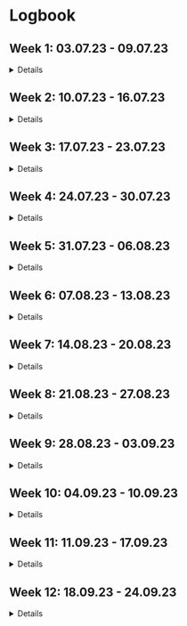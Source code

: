 # Logbook


## Week 1: 03.07.23 - 09.07.23

<details>

I transformed the dataset in the `.root` format into other formats which can be manipulated inside Python. I also preprocessed the dataset in a certain way (not necessarily final). I visualized the dataset and what we wanted to predict.

We used a particular dataset with 6 million entries and is over 1 gb in size. We are in a regression problem and want to predict photon rates from other measurements (magnetic field, latitude, longitude, cosmic rates etc.).

### Summary
- Getting started with [ROOT CERN](https://root.cern/) because the data `Allaux_Bfield.root` is in `.root` format:
	- A few keywords related to ROOT: profile histogram, colz, TTree.
- Tried reproducing in ROOT, different plots Nicolas Produit showed me (profile histograms,
sum of cosmic rates over the whole mission for different latitudes, longitudes etc.).
- Tried using FFT in ROOT but had errors (even when using their [example](https://root.cern/doc/master/FFT_8C.html)).
- Tried to install missing dependencies (e.g FFTW3) but it didn't solve the errors
- Therefore, started to look at Python libraries: [uproot](https://uproot.readthedocs.io/en/latest/basic.html), [ROOT or PyROOT](https://root.cern/manual/python/), and [root_numpy](http://scikit-hep.org/root_numpy/start.html).
- As they were complications with PyROOT and root\_numpy, I chose to continue with uproot.

- Created functions to import `.root` files into pandas dataframes.
- Preprocessed the data `Allaux_Bfield.root` (dataset not in the GitHub but see [this notebook for more information](https://github.com/Zenchiyu/POLAR-background-prediction/blob/develop/notebooks/exploring_polar_data.ipynb) and [this notebook](https://github.com/Zenchiyu/POLAR-background-prediction/blob/develop/notebooks/dataset.ipynb)) where I, for instance:
	- "quantized" the data so that the examples are at round seconds (each two seconds). Note that there are missing data so examples are not necessarily at equidistant times.
	- ignored/removed part of the data so that we work with a subset (e.g. keep data after the period in which astronauts went onboard the space lab)
- Applied FFT on the time series: `sum_fe_rate` against "quantized" time (this is called the light curve). Note that because there can be some missing data, it's not completely correct to use FFT. However, due to the [orbital period of the Tiangong-2 space lab](https://en.wikipedia.org/wiki/Tiangong-2), Earth's rotation, etc., there are seasonalities involved and we could still observe a spike around "per 1 hour 30" frequency in the magnitude spectrum of the light curve.

- Using the results of FFT, we want to perform some operations in the Fourier domain before reconstructing the light curve and using it as a target in our regression problem:
	- Started to code something in order to kill the spikes in the magnitude spectrum using two methods:
		- Using a box filter on the magnitude (but what window size should we use ? What padding method ?)
		- Applied linear regression in the "log x, log y" magnitude plot as the magnitude spectrum looked like some power law. We then wanted to use it to find the spikes before killing only the spikes (unfinished as we moved on to another idea, see next bullet point)
	- We stopped trying to kill the spikes and started to think about killing low frequencies instead as we're mostly interested in high frequencies
due to GRBs (Gamma Ray Bursts) which could cause visible spikes:
		- We manually chose a threshold based on the magnitude spectrum to kill some low frequencies as well as some spikes

- We won't necessarily use the reconstructed light curve as target
- Set up the GitHub project and pipenv

### (Future) Goals:
- To better understand how to split the data into train, validation test set.
- To try some simple model to predict `sum_fe_rate` from all the other measurements (magnetic field, latitude, longitude, etc.). It's as if
we're predicting a time series or sequence using multiple time series or sequences.

</details>

## Week 2: 10.07.23 - 16.07.23

<details>

- `fe_rate` contains $25$ values representing photon rates from different modules but `rate` contains $12$ values representing photon rates for different "energies" (but I don't know what they are as I'm not the expert).
- We used linear regression for two datasets, the one from last week as well as a new one `fm_rate`. Therefore we also loaded `fm_rate`, preprocessed it etc.
- The datasets we use are not necessarily the final ones.
- For the data `fm_rate` inputted to the neural network, we tried with different features (e.g. all measurements except targets and `unix_time`).

### Summary:
- Visualized the Pearson correlation coefficient between the measurements (magnetic field, latitude, longitude, cosmic rates etc.) as well as with our target. Found that cosmic rates have quite some linear correlation with our photon rates (target) even though it's not sufficient!

- Applied linear regression (see this [notebook](https://github.com/Zenchiyu/POLAR-background-prediction/blob/develop/notebooks/linear_regression.ipynb)) using only cosmic rates in order to predict photon rates and found that, depending on how we split the dataset:
	- Take the whole dataset as the training set: We observe very good predictions (visually) except for some huge spikes (no validation, test set so it was already a bad thing to do)
	- Randomly shuffle the dataset then split 60 \% train, 20 \% validation, and 20 \% test. We ignore completely the temporal dependencies and work with data as if examples are i.i.d ..: We observe quiet "bad" validation set predictions (visually).

- We used another dataset `f1_rate` and applied similar steps as the dataset from last week. However, as there were missing things in this dataset, we stopped using it.
- We then started using another dataset `fm_rate` and applied similar steps as the dataset from previous week. Note however that this dataset comprises only about 60k examples, with intervals of about 60 seconds
between them (except for missing data or 'holes'). The `m` comes from "m"inute.

- Using that dataset (splitting it 60/20/20 for train, validation, and test after shuffling), we tried applying a simple fully connected neural network from sklearn using the base MLPRegressor but with 100 neurons in the hidden layer.
We moved on to two hidden layers with 100 neurons each (see this [notebook](https://github.com/Zenchiyu/POLAR-background-prediction/blob/develop/notebooks/fmrate_prediction.ipynb)). Instead of predicting the sum of rates obtained from each module, we try to predict each rate from "each energy" (`rate[i]` instead of `sum_fe_rate`)
- With a similar data split, we tried applying linear regression to predict `rate[0]` only using `sum_fe_cosmic`
- Even though **it's incorrect** to use the whole dataset, we used our trained model to predict over the whole dataset, the photon rates `rate[0]`.
- From them, we computed the residual plots (target-prediction), showed their histograms, and Gaussian fits of residuals.
- We also showed rescaled residual plots (target-prediction)/sqrt(target) ("pull" plot (particle physics jargon)), their histograms and modified Gaussian fits of "pulls". The modified Gaussian fit:

```
def find_std(data):
    low = -np.inf
    high = np.inf
    prev_std = np.inf
    std = np.std(data)
    mean = np.mean(data)
    
    while ~np.isclose(prev_std, std):
        # Update interval
        low = -3*std + mean
        high = 3*std + mean
        
        prev_std = std
        std = np.std(data[(data>low) & (data<high)])
        print(mean, std, low, high)
    return mean, std
```

was suggested by Nicolas Produit to ignore the "outliers" in the "pull histogram".

- Started learning about PyTorch, weights and biases and JAX.
- Issues installing JAX with GPU support on Windows (my desktop computer), therefore, stayed with Pytorch with GPU.
- Modified README.md by adding information about how to use pipenv and how to install it.

### (Future) Goals:
- To better understand how to split the data into train, validation test set for our application as they are maybe some 'issues' related to overfitting when we shuffle our data and pick train, validation, and test set where examples can be close to each other in time (or other measurements). We maybe want to also take into account temporal relationships.
- To try using more complex models to predict photon rates from all the other measurements (magnetic field, latitude, longitude, etc.). It's as if we're predicting a time series or sequence using multiple time series or sequences (something to explore).
- To try using PyTorch and GPUs

</details>


## Week 3: 17.07.23 - 23.07.23

<details>

### Summary

- Started writing logbook
- Connected to GPU (Quadro RTX 4000) of POLAR group. Can run my Python scripts remotely (and used tmux to run my codes without the need for my computer to be on).
- Started learning about "weights and biases" tool and using it for the first time ([Project's weights and biases](https://wandb.ai/stephane-nguyen/POLAR-background-prediction?workspace=user-stephane-nguyen)). 
Here's an example of a [run](https://wandb.ai/stephane-nguyen/POLAR-background-prediction/runs/1j329ps1?workspace=user-stephane-nguyen).
- Started writing the PyTorch code with GPU support (device) taking inspiration from https://github.com/eloialonso/iris project (started using Hydra for the first time too).
- Added code to save models, criteria and more
- Applied model on validation set and visualized prediction (over whole validation set)
- Further cleaning of code and added Python type hints (not for all files though)
- Can now save a general checkpoint at two different places; one as the last checkpoint and the other is attached to a date and run id (see checkpoints folder)
- Can now specify the number of neurons for each hidden layer directly inside the yaml config file.
- Removed pipenv, we no longer use pipenv. Modified README in consequence.
- Trained model again but on `nf1rate` (taking about 3 hours for training) with as target `rate[0]` (using all training examples, no additional filtering based on `rate_err[0]`) ([see wandb run](https://wandb.ai/stephane-nguyen/POLAR-background-prediction/runs/3zdzy861?workspace=user-stephane-nguyen)).
- Trained model again on "same" dataset but with as target `rate[0]/rate_err[0]` (filtered examples when cannot divide) ([see wandb run](https://wandb.ai/stephane-nguyen/POLAR-background-prediction/runs/3hevg2jy/overview?workspace=user-stephane-nguyen))
- Added more plots in `src/visualizer` where we can now plot the residual plot with its histogram.

### Comments

- Run:
```
python src/main.py
```
to run the training phase and log information in Weights and Biases.

- Run:
```
python src/main.py wandb.mode=disabled
```
to run the training phase without logging information into Weights and Biases.


### (Future) Goals:
- To better understand how to split the data into train, validation test set for our application as they are maybe some 'issues' related to overfitting when we shuffle our data and pick train, validation, and test set where examples can be close to each other in time (or other measurements). We maybe want to also take into account temporal relationships.
- To read more about predicting a time series or sequence using multiple time series or sequences (something to explore).
- To better understand Adam optimizer, different parts of what I've used in general.
- To better understand or to learn more about Hydra
- To use W&B artifacts for datasets. Need to version datasets as I can work with different datasets
- To learn more about regularization, dropout, batch normalization
- To learn more about W&B sweeps and add more log information.

</details>

## Week 4: 24.07.23 - 30.07.23

<details>

### Summary

- Exploring the 55 GRBs (from [Overview_of_the_GRB_observation_by_POLAR's paper](https://www.researchgate.net/profile/Yuanhao-Wang-8/publication/326811280_Overview_of_the_GRB_observation_by_POLAR/links/5cfe12c0a6fdccd1308f8b32/Overview-of-the-GRB-observation-by-POLAR.pdf), after converting UTC to Unix time) and comparing them to our dataset:

<p align="center">
<img src="https://github.com/Zenchiyu/POLAR-background-prediction/assets/49496107/cd6024cc-37ed-4a7b-a8a2-774cd53c8a99" width=300>
</p>

We can observe that there are GRBs (in red) outside the time range (both to the left and the right) of our dataset (in blue)

- Only restricting to our time range, we're left with 25 GRBs:

<p align="center">
<img src="https://github.com/Zenchiyu/POLAR-background-prediction/assets/49496107/4013d962-4b2f-48ec-8bdc-09595a1a195d" width=300>
</p>

A closer look (+- 50 seconds windows):

<p align="center">
<img src="https://github.com/Zenchiyu/POLAR-background-prediction/assets/49496107/cf89a4da-2484-40db-bcdb-3b1e6400bf33" width=300>
</p>

Note that the one at the bottom-mid was within the period with no data.

- From the residual histogram (from applying our model to the validation set) and modified Gaussian fit, we highlighted the data points from the validation set having
their residual above 5 standard deviation:

<p align="center">
<img src="https://github.com/Zenchiyu/POLAR-background-prediction/assets/49496107/36a33a27-afde-4c81-9c8c-18b2d6b59ac9" width=300>
<img src="https://github.com/Zenchiyu/POLAR-background-prediction/assets/49496107/666e62c7-1f41-455a-a65a-bba77cbf6365" width=300>
</p>

We also showed in blue the full dataset (train + validation + test) even though we "shouldn't". There are 9980 red points.

- If we compare the red points with the 25 GRBs, we can only see $5$ red points. Moreover, we must remember the fact that we're showing red points that are from the validation set, not the full dataset.

<p align="center">
<img src="https://github.com/Zenchiyu/POLAR-background-prediction/assets/49496107/5890e455-8e5c-46c8-967c-8200274d9635" width=300>
</p>

- Fixed create_columns where it could try to create, for instance, a column based on a `data_df["<numerical value>"]` which was not intended.
- Added `filter_conditions` to the YAML and modified Python code to filter examples based on `filter_conditions`
- Ran the training phase with a filtered dataset where we only keep examples having `rate[0]/rate_err[0]` greater than 20. It gives this:

<p align="center">
<img src="https://github.com/Zenchiyu/POLAR-background-prediction/assets/49496107/094c849f-c217-4c35-a15a-df7e7768f6a6" width=300>
</p>

where again the red points come from the validation set and have residuals > 5 standard deviations (recall that when we say standard deviation, we talk about the modified one based on the modified Gaussian fit).

- Ran the training phase again but ignored +-100 seconds around the 25 GRBs. Also ignored them in the validation and test set but maybe shouldn't because we
no longer can compare the prediction for these +-100 seconds around the 25 GRBs with the real curve. We can't plot anymore the plot we've shown above. However, here's a zoomed-in version of what our model predicts in 4 arbitrary intervals of the validation set:

<p align="center">
<img src="https://github.com/Zenchiyu/POLAR-background-prediction/assets/49496107/af0b8810-d791-48cd-b480-175d0430049d" width=300>
</p>

`l` and `h` are indices. For instance, if `l=0`, then it means we show `h` first validation set examples (ordered by ascending time). In red we have the prediction, and in green, the validation set.

- By cleaning the code, I discovered that I was training on the validation set unintentionally, I fixed it and then ran the training phase again. I show below
the previous plot but with the fixed code:

<p align="center">
<img src="https://github.com/Zenchiyu/POLAR-background-prediction/assets/49496107/c01d11ab-cb09-494b-848e-ee38de9a73cf" width=300>
</p>

- Plotting prediction over train + validation set in red. In blue/cyan we have the training set and in green, we have the validation set

<p align="center">
<img src="https://github.com/Zenchiyu/POLAR-background-prediction/assets/49496107/c03301bb-a31f-40ea-8b93-ad6c9082882e" width=300>
</p>

We can observe that it doesn't overfit severely but it might still overfit...

- Started reading a bit about unsupervised learning anomaly detection with autoencoders and using the reconstruction error to detect anomalies:
	- https://keras.io/examples/timeseries/timeseries_anomaly_detection/
   	- https://towardsdatascience.com/using-lstm-autoencoders-on-multidimensional-time-series-data-f5a7a51b29a1
	- https://youtu.be/6S2v7G-OupA
- Started reading a bit about anomaly detection in general. I should maybe focus on semi-supervised anomaly detection:
	- https://ai.googleblog.com/2023/02/unsupervised-and-semi-supervised.html
	- https://arxiv.org/pdf/1906.02694.pdf
	- https://en.wikipedia.org/wiki/Anomaly_detection
> Semi-supervised anomaly detection techniques assume that some portion of the data is labelled. This may be any combination of the normal or anomalous data, but more often than not the techniques construct a model representing normal behavior from a given normal training data set, and then test the likelihood of a test instance to be generated by the model.
- Started reading a bit about time series regression. We need to analyze the auto-correlation function of residuals to see if there are correlated errors.
- Ran training for a different target; `rate[0]`. Also, instead of plotting the residuals, we plot the residuals divided by `rate_err[0]`. Filtering is the same as before and the plots have comparable/similar meanings to before (except for residuals and the target):


| | | |
|:-------------------------:|:-------------------------:|:-------------------------:|
|<img width="1604" src="https://github.com/Zenchiyu/POLAR-background-prediction/assets/49496107/0c1d6735-97d0-4cc8-936c-b7cbe0e75e36"> Prediction over validation set in red|<img width="1604" src="https://github.com/Zenchiyu/POLAR-background-prediction/assets/49496107/aaa0b2cb-029a-4209-9a62-605441d86c02"> A closer look at 4 intervals|<img width="1604" src="https://github.com/Zenchiyu/POLAR-background-prediction/assets/49496107/370f9273-84df-4054-ab96-421b6d1d14ea"> Prediction over train + val, closer look|
<img width="1604" src="https://github.com/Zenchiyu/POLAR-background-prediction/assets/49496107/7e32e010-39e7-48d7-bfe7-c03212fcc5cf"> `(rate[0]-pred)/rate_err[0]`|<img width="1604" src="https://github.com/Zenchiyu/POLAR-background-prediction/assets/49496107/78dbae85-7772-4ef1-ae54-c29258476c9c"> `(rate[0]-pred)/rate_err[0]` hist*|<img width="1604" src="https://github.com/Zenchiyu/POLAR-background-prediction/assets/49496107/cf6ee699-6720-49de-8d3b-c29805222a37"> zoomed-in version|

\*: x-axis label should be "pull".
<!-- https://gist.githubusercontent.com/trusktr/93175b620d47827ffdedbf52433e3b37/raw/e980fa9116cb28dfbdee0dc5c17adc5ed91df783/image-grid.md -->

- If we use our trained model and apply it to the full dataset (train + val + test) including the 25 GRBs we removed, we can observe these:


| | |
|:-------------------------:|:-------------------------:|
|<img width="1604" src="https://github.com/Zenchiyu/POLAR-background-prediction/assets/49496107/6ba9d6c8-9e5a-4a49-84d0-2637f0148ba6">|<img width="1604" src="https://github.com/Zenchiyu/POLAR-background-prediction/assets/49496107/37175a7a-a89b-49f9-a8ff-7d6f86cd77ba">*|
<img width="1604" src="https://github.com/Zenchiyu/POLAR-background-prediction/assets/49496107/20ea06bf-b93d-4929-af4d-b903ed388d1f">|<img width="1604" src="https://github.com/Zenchiyu/POLAR-background-prediction/assets/49496107/fdc21464-0c18-4945-b1af-b92f9ba5abec">|

\*: x-axis label should be "pull".

- Split differently the data in a periodical manner: train, validation, and test (120, 40, 40 data points) then train, validation, and test again (do it until no more data is left) (this time, the splitting is no longer random but there's still shuffling=True in the train loader and we still have 60 %, 20 %, 20 % split ratios):



| | | |
|:-------------------------:|:-------------------------:|:-------------------------:|
|<img width="1604" src="https://github.com/Zenchiyu/POLAR-background-prediction/assets/49496107/0bf32195-3438-4531-8e9f-06c4e42e2869"> Prediction over validation set in red|<img width="1604" src="https://github.com/Zenchiyu/POLAR-background-prediction/assets/49496107/aa2a6095-8394-42ee-bf2e-c34abf399326"> A closer look at 4 intervals|<img width="1604" src="https://github.com/Zenchiyu/POLAR-background-prediction/assets/49496107/ca7ba5a9-c478-426f-9b86-9984db41f205"> Prediction over train + val, a closer look|
<img width="1604" src="https://github.com/Zenchiyu/POLAR-background-prediction/assets/49496107/a2f37eaa-8b74-4bb7-99ad-f6652328ffb1"> `(rate[0]-pred)/rate_err[0]`|<img width="1604" src="https://github.com/Zenchiyu/POLAR-background-prediction/assets/49496107/9b82a87c-3dbc-4fc6-83ad-678234592213"> `(rate[0]-pred)/rate_err[0]` hist|<img width="1604" src="https://github.com/Zenchiyu/POLAR-background-prediction/assets/49496107/da6267bd-cd97-42fb-b094-a53b89f09260"> Losses (average mini-batch MSE loss)|

- We can show how the losses behave compared to before (violet: `periodical_split`, yellow: `random_split`):

<p align="center">
<img src="https://github.com/Zenchiyu/POLAR-background-prediction/assets/49496107/6d056ebd-b38a-4a0f-8db5-31d7236bc5a8" width=300>
</p>

And it shows more clearly the gap between train and validation losses.

- And if we use our trained model with this "periodical split" dataset and apply it to the full dataset (train + val + test) including the 25 GRBs we removed, we can observe these:


| | |
|:-------------------------:|:-------------------------:|
|<img width="1604" src="https://github.com/Zenchiyu/POLAR-background-prediction/assets/49496107/c9d6670e-25c0-4f62-a842-b176e3f2795c">|<img width="1604" src="https://github.com/Zenchiyu/POLAR-background-prediction/assets/49496107/4455e55e-de08-4554-b93b-4d6bdae5cb47">|
<img width="1604" src="https://github.com/Zenchiyu/POLAR-background-prediction/assets/49496107/d0a5370d-7d4d-4167-a08f-e8e9c0ece41c">|<img width="1604" src="https://github.com/Zenchiyu/POLAR-background-prediction/assets/49496107/08cd8e81-4239-40e4-aaf6-d9a32856c521">|


### (Future) Goals:
- To better understand how to split the data into train, validation test set for our application as they are maybe some 'issues' related to overfitting when we shuffle our data and pick train, validation, and test set where examples can be close to each other in time (or other measurements). We maybe want to also take into account
temporal relationships. There's maybe something called "overfitting in feature space".

- Some links on splitting but our goal is not to forecast but to predict the "present" from the "present" (or maybe even past but not yet):
	- https://stats.stackexchange.com/questions/346907/splitting-time-series-data-into-train-test-validation-sets
	- https://datascience.stackexchange.com/questions/91162/why-is-shuffling-timeseries-a-bad-thing
- To read more about predicting a time series or sequence using multiple time series or sequences (something to explore) (and correlated residuals):
	- https://otexts.com/fpp2/regression.html
	- https://ethz.ch/content/dam/ethz/special-interest/math/statistics/sfs/Education/Advanced%20Studies%20in%20Applied%20Statistics/course-material-1921/Zeitreihen/ATSA_Script_v200504.pdf (from page 133)
- To better understand Adam optimizer, different parts of what I've used in general.
- To better understand or to learn more about Hydra
- To use W&B artifacts for datasets. Need to version datasets as I can work with different datasets
- To learn more about regularization, dropout, batch normalization
- To add a "stagnation end condition" to my training loop
- Is it fine to apply prediction over the whole dataset and threshold residuals to see whether known GRBs are part of them ? (and what if we apply unsupervised learning outlier detection over the residuals ?)

</details>

## Week 5: 31.07.23 - 06.08.23

<details>

### Summary

- Discovered that all this time, I sorted time in descending order... By fixing it, it fixed the issue with `GRB_170114A` that was not detected by thresholding the residuals. Note that this fix didn't affect the trained model, it only affects the visualized results.

#### Plots with target: `rate[0]` and with correct time sorting:

| | | |
|:-------------------------:|:-------------------------:|:-------------------------:|
|<img width="1604" src="https://github.com/Zenchiyu/POLAR-background-prediction/assets/49496107/4d17bb6f-5bb9-4d0e-8bf5-657bb14e1e90"> Prediction over validation set in red|<img width="1604" src="https://github.com/Zenchiyu/POLAR-background-prediction/assets/49496107/22e4c5e0-3861-4bb2-bbb1-faf2f9e2a2c3"> A closer look at 4 intervals|<img width="1604" src="https://github.com/Zenchiyu/POLAR-background-prediction/assets/49496107/cb38a62f-35db-4f3d-82f5-576e14d0cae2"> Prediction over train + val, a closer look|
<img width="1604" src="https://github.com/Zenchiyu/POLAR-background-prediction/assets/49496107/edd18c95-419f-4c27-be63-5c9952b6da42"> `(rate[0]-pred)/rate_err[0]`|<img width="1604" src="https://github.com/Zenchiyu/POLAR-background-prediction/assets/49496107/329e7144-a314-49ff-9078-60b445961026"> `(rate[0]-pred)/rate_err[0]` hist|<img width="1604" src="https://github.com/Zenchiyu/POLAR-background-prediction/assets/49496107/da6267bd-cd97-42fb-b094-a53b89f09260"> Losses (average mini-batch MSE loss)|

- And if we use our trained model with this "periodical split" dataset and apply it to the full dataset (train + val + test) including the 25 GRBs we removed, we can observe these:


| | |
|:-------------------------:|:-------------------------:|
|<img width="1604" src="https://github.com/Zenchiyu/POLAR-background-prediction/assets/49496107/74501fd8-2a5f-4953-b7c3-ab83a00572f5">|<img width="1604" src="https://github.com/Zenchiyu/POLAR-background-prediction/assets/49496107/b99af059-a9f2-4e62-87bc-cfac49483514">|
<img width="1604" src="https://github.com/Zenchiyu/POLAR-background-prediction/assets/49496107/d407e4c5-381b-47d5-8bf2-373feddfa132"> 44553 red dots|<img width="1604" src="https://github.com/Zenchiyu/POLAR-background-prediction/assets/49496107/33c330d8-eb03-46aa-9f18-68623ef26a0e">|

#### Plots with target: `rate[0]/rate_err[0]` and with correct time sorting:

| | | |
|:-------------------------:|:-------------------------:|:-------------------------:|
|<img width="1604" src="https://github.com/Zenchiyu/POLAR-background-prediction/assets/49496107/343899fc-2bfe-4b03-ad97-685b3df9839d"> Prediction over validation set in red|<img width="1604" src="https://github.com/Zenchiyu/POLAR-background-prediction/assets/49496107/8a259a57-1a45-4997-8a52-5c16f04f47f2"> A closer look at 4 intervals|<img width="1604" src="https://github.com/Zenchiyu/POLAR-background-prediction/assets/49496107/452cea78-e06f-4eee-ab4e-a1ce96b09746"> Prediction over train + val, a closer look|
<img width="1604" src="https://github.com/Zenchiyu/POLAR-background-prediction/assets/49496107/96aaa31f-98ac-4a0e-91b8-4b859632d84f"> `(rate[0]/rate_err[0]-pred)`|<img width="1604" src="https://github.com/Zenchiyu/POLAR-background-prediction/assets/49496107/ff0bf20d-3671-41f3-a7c5-a66c0fce95cb"> `(rate[0]/rate_err[0]-pred)` hist|<img width="1604" src="https://github.com/Zenchiyu/POLAR-background-prediction/assets/49496107/b2355931-537f-4f9e-ba61-1ec0b5a29f16"> Losses (average mini-batch MSE loss)|

- And if we use our trained model with this "periodical split" dataset and apply it to the full dataset (train + val + test) including the 25 GRBs we removed, we can observe these:

| | |
|:-------------------------:|:-------------------------:|
|<img width="1604" src="https://github.com/Zenchiyu/POLAR-background-prediction/assets/49496107/13f43dbe-9551-4a64-aeb5-1f08e9882fb5">|<img width="1604" src="https://github.com/Zenchiyu/POLAR-background-prediction/assets/49496107/0d4b8857-fa19-4379-bf27-d79e5efe5d7e">|
<img width="1604" src="https://github.com/Zenchiyu/POLAR-background-prediction/assets/49496107/f8f22ef2-941f-4060-8246-307a3c66f089"> 38887 red dots|<img width="1604" src="https://github.com/Zenchiyu/POLAR-background-prediction/assets/49496107/f613704c-d6c3-4d6e-98cd-11f4be0acda7">|

#### Investigating whether I showed the correct 25 GRBs

- Started investigating whether I showed the correct 25 GRBs and whether the conversion from UTC to `unix_time` wasn't wrong. This is because a few of my plots of the 25 GRBs are "flat" and look more like background than GRB... We can compare with GRBs from https://www.astro.unige.ch/polar/grb-light-curves?page=2 (for example with GRB 170114B)

- Checked manually through a few GRBs whether I showed wrong intervals, and it seemed that the `unix_time` conversion from UTC was correct (I even checked by downloading a few root files and compared their `unix_time`'s to what I obtained and they matched)

- Via this manual check, I discovered that the target might be different than what is shown on the website, I'm maybe training using the wrong targets.. where GRBs are sometimes not visible, therefore, detection based on residual thresholding wouldn't be successful for them.

- Actually, it might be also due to the binning, the website shows much much more precise light curves. The binning maybe caused some GRBs to lose in amplitude compared to the background ?

#### Documentation
- Started cleaning a bit the logbook
- Started writing one of the two report: Industrial report

### (Future) Goals:
- To better understand how to split the data into train, validation test set for our application as they are maybe some 'issues' related to overfitting when we shuffle our data and pick train, validation, and test set where examples can be close to each other in time (or other measurements). We maybe want to also take into account
temporal relationships. There's maybe something called "overfitting in feature space".

- Some links on splitting but our goal is not to forecast but to predict the "present" from the "present" (or maybe even past but not yet):
	- https://stats.stackexchange.com/questions/346907/splitting-time-series-data-into-train-test-validation-sets
	- https://datascience.stackexchange.com/questions/91162/why-is-shuffling-timeseries-a-bad-thing
- To read more about predicting a time series or sequence using multiple time series or sequences (something to explore) (and correlated residuals):
	- https://otexts.com/fpp2/regression.html
	- https://ethz.ch/content/dam/ethz/special-interest/math/statistics/sfs/Education/Advanced%20Studies%20in%20Applied%20Statistics/course-material-1921/Zeitreihen/ATSA_Script_v200504.pdf (from page 133)
- To better understand Adam optimizer, different parts of what I've used in general.
- To better understand or to learn more about Hydra
- To use W&B artifacts for datasets. Need to version datasets as I can work with different datasets
- To learn more about regularization, dropout, batch normalization
- To learn more about W&B sweeps and add more log information.
- To add a "stagnation end condition" to my training loop
- Is it fine to apply prediction over the whole dataset and threshold residuals to see whether known GRBs are part of them? (and what if we apply unsupervised learning outlier detection over the residuals ?)
- ACF of residuals, report, legends in my plots, feature importance, better threshold.

</details>

## Week 6: 07.08.23 - 13.08.23

<details>

### Summary

- Fixed CUDA out-of-memory issue (which happened with my bigger model because it had more parameters on GPU):
	- Instead of directly loading the whole dataset into GPU (even before `__getitem__` in the PyTorch Dataset), I load it into GPU
one by one inside the `__getitem__` method (creating tensors on CUDA for each example)
	- `torch.no_grad()` in `visualizer.py` (and `./notebooks/results.ipynb`) significantly decreased the allocated memory size. See: https://discuss.pytorch.org/t/how-to-delete-a-tensor-in-gpu-to-free-up-memory/48879/15
- However, creating a tensor on GPU for each example and every time we call `__getitem__` led to $+3$ times worse training execution time (from 3 hours ETA to 10 hours ETA).
- To fix the 10 hours ETA, I no longer create PyTorch tensors on GPU and in `__getitem__` but create them on CPU and at initialization of the PyTorch Dataset. A subset is moved to GPU when needed (e.g. before a mini-batch is fed to the model). It's now taking 1 hour 40 min instead of 3 or 10 hours to train the model.

- Checking again [GRB 170219A](https://www.astro.unige.ch/polar/content/170219a). There's something wrong with the spikes and the GRBs in our dataset:
![image](https://github.com/Zenchiyu/POLAR-background-prediction/assets/49496107/2a7e2fa8-e9b6-4780-86b7-423c15dc822e)
![image](https://github.com/Zenchiyu/POLAR-background-prediction/assets/49496107/0998659b-2861-4a83-9a7d-85acab370bde)

- Added custom loss (weighted MSE where weights are like `1/rate_err**2`) (it takes longer to train our model due to the parts where we retrieve the weights,
the `1/rate_err**2`, 
- `__getitem__` now also returns the idx, therefore, I could obtain the indices of the data from the mini-batch and use them to retrieve the correct weights as said previously.
- Added multiple targets (not just `rate[0]`) (did not try if old config yaml still works..)
- Tried to change `find_moments` in `./src/visualizer.py` to deal with 2D arrays instead of 1D arrays but had some complications, so I went back to how it was before the change. I use loops to go through the different targets and independently obtain the `new_std`...
- Tried to clean the code and tried to not use the `data_df` Pandas DataFrame inside `PolarDataset` but couldn't completely. See next.
- Discovered that the `unix_time` feature, which was in double precision (in `.root` format), was quantized when stored inside a PyTorch Tensor. This is because the default precision of a PyTorch FloatTensor is single precision, 32 bits. It implies that some features/inputs maybe lost some precision when going from the Pandas DataFrame to the PyTorch Tensor.
- I therefore, kept the `data_df` Pandas DataFrame attribute in order to retrieve the `unix_time` when visualizing the results but I must remember about the single vs double precision as it can affect the predictions.
- I did not change the PyTorch tensors datatypes to float64 because of memory usage and training speed.
- I added `num_workers=4` and `pin_memory` in the arguments of my PyTorch DataLoaders (thanks to Eloi Alonso) and my training time went from about 2 hours 15 min to 1 hour 30 min.
- Tried training with mini-batch sizes of $256$ and `periodicity` $256$ (reminder: it was in `periodical` split type).

We show in orange the prediction and in blue the $rate[0]$. In red, we have our points above the threshold of 3 std (again, as a reminder, it's actually `new_std` based on a modified gaussian fit).

![image](https://github.com/Zenchiyu/POLAR-background-prediction/assets/49496107/08ef8d27-ee8b-4c5e-91dc-e222c131f7b4)

Residuals/error rate:

![image](https://github.com/Zenchiyu/POLAR-background-prediction/assets/49496107/ad2e1508-b8d2-4096-8512-619053ac1c94)

Our model also predicted other rates but we don't show them yet as there would be too many plots. We got:
```
Number of red points when thresholding using residuals/rate_errs (pull)
[39175 37358 74967 73827 64414 64942]

>>> new_std
array([1.3854719, 1.2320681, 1.3846753, 1.313497 , 1.5823889, 1.5771829],
      dtype=float32)
```

### Some interesting links:

- https://medium.com/syncedreview/how-to-train-a-very-large-and-deep-model-on-one-gpu-7b7edfe2d072
- https://pytorch.org/tutorials/recipes/recipes/tuning_guide.html#enable-asynchronous-data-loading-and-augmentation
- https://androidkt.com/pytorch-dataloader-set-pin_memory-to-true/
- https://discuss.pytorch.org/t/should-we-set-non-blocking-to-true/38234

### (Future) goals:
- Group the data above threshold (my red points) into groups/clusters (instead of looking at them individually, point by point)
- Clean code (especially `src/visualizer.py` and `notebooks/results.ipynb`), clean logebook, fix documentation with the config file
- Check that old config file still work with current code (e.g. when we had only one target and used MSELoss as criterion).

</details>


## Week 7: 14.08.23 - 20.08.23

<details>

### Summary
- Group the data above threshold (my red points) into groups/clusters (instead of looking at them individually, point by point). 
We show below, using a point for each cluster, the cluster length versus the cluster "integral" (sum of `rate[0]` for data in the cluster) where the threshold was set at $3$ std:

![image](https://github.com/Zenchiyu/POLAR-background-prediction/assets/49496107/1746aa7c-1dd5-4dd4-8792-ebaa26515d3b)

There are still $15068$ clusters but it's still better than looking at $39175$ points.

- Ran training with old config file in which the target was just `rate[0]/rate_err[0]` and the criterion with MSELoss (not weighted MSE Loss).
It gave very similar results but they were still different (it might be due to the fact that we want to predict smaller or higher values)
- Ran training with different `weight_decay` values from the Adam optimizer (L2 regularization). They seem to not help reduce the variance (reduce overfitting). I did not try (inverted) dropout yet. I don't want to try early stopping nor data augmentation. Note that I already normalized the inputs/features. I also did not try to tweak weight initialization (with for example Xavier or He initialization that are good with tanh and ReLU activation functions respectively, see [deep learning specialization on Coursera](https://www.coursera.org/learn/deep-neural-network/home/week/1).)

![W B Chart 8_16_2023, 2 22 05 PM](https://github.com/Zenchiyu/POLAR-background-prediction/assets/49496107/c1a82cf4-e6a9-4f1f-a50f-3cedde1bc46c)

With run names (or ids):
![W B Chart 8_16_2023, 2 22 05 PM(1)](https://github.com/Zenchiyu/POLAR-background-prediction/assets/49496107/15d56c35-f84f-4bba-98ef-14e21954d9b3)



- Learned more about Adam optimizer: it's a combination of RMSProp and Momentum (and includes bias correction). Essentially, it's doing two exponentially weighted moving averages, one on the gradients ("momentum" part) and one on the element-wise squared gradients ("RMSProp" part).
Intuitively, we can think of the "RMSProp" part as estimating the "variance" of the gradients and scale the steps in different directions accordingly.

- Learned that random sampling (not necessarily uniform, it could be uniform in log scale though, for instance for the beta in Momentum or alpha for the learning rate) when trying different hyperparamters can be useful.

- Didn't try batch normalization, it might be something to consider trying.

- Learned that what we're trying to do by plotting the residuals and where the predictions fail can be called "manual error analysis" but Andrew Ng only talks about classification tasks in which we can say whether we misclassified or not. What is usually done in regression ?
- Learned that I might need a second metric that captures what we want to do with the clusters or red points because the weighted MSE might not be enough.
- Learned that transfer learning cannot be used for tabular data (it is much more used in Computer Vision). Transfer learning is when we take a pretrained network, reuse the weights (can freeze them or not) and retrain a part of the network (either from the existing structure or new layers). Transfer learning is particularly useful when the task on which the pretrained network was trained has some similarities with the downstream task. Moreover, the upstream task should have used more data than the downstream task and the inputs for both tasks should be similar.
- Learned that what we're doing could be called "multi-task learning" as we can try to predict multiple output values (different rates).

</details>


## Week 8: 21.08.23 - 27.08.23

<details>

### Summary
- Ran training with a different split percentage: 98, 1, 1 (train, val, test) and it gave much much better validation loss as expected
(more training data, it can "reduce" overfitting). However, I still doubt about it.
- Ran again the training with the old small MLP with 3 hidden layers. Although the losses decrease more slowly than the bigger network, after a few epochs, they are very similar.
- Even though both losses are similar, clusters can change widely... it indicates us that we need another metric to track properties of these clusters.
- Learned a bit some basics about convolutional neural networks (because they can be used on time series):
	- convolution operations in CNNs are actually cross-correlations. Implicit ReLU after applying convolution
	- convolution over volumes (dimension >= 2D tensors)
  	- padding, striding
   	- pooling
   	- 1 x 1 convolution to reduce the depth/number of channel but keep the height and width
    	- some classical CNN architectures: VGG, AlexNet, LeNet-5, GoogleNet (or Inception network)
- Learned briefly about ResNets and residual blocks with skip connections. It helps with exploding, vanishing gradients in deep networks.
it might be useful if we want to create a very deep network for our problem.
- Cleaned a bit the code, especially the part where we can use different loss functions in `../src/trainer.py`.
- Completely removed old jupyter notebooks and src files in `../notebooks`.
- Modified `../notebooks/README.md` with some information on how to get to these old notebooks.
- Updated documentation with a new description of the notebooks folder and some description how to specify the loss function from `../config/trainer.yaml`
- Cleaning `../notebooks/results.ipynb` and added interactive plots using ipywidgets. However, there was an issue with file size going from 1 mb to 1 gb...
- Learned very very quickly about transforming FC (fully connected) layers into convolutional layers (some using 1 x 1 convolutions).
- Learned that one forward pass of CNN is "equivalent" but faster than doing multiple forward passes of smaller windows (see convolutional implementation of sliding windows). This might be useful if we want to use a CNN for time series ?
- Made my plots interactice using ipywidgets and ipympl. It's still to slow to update.
- Changed orange colored curves (prediction) into black colored curves.

### Some interesting links

- https://proclusacademy.com/blog/robust-scaler-outliers/


### TODO
- Permutation importance (be careful about colinearity or multi colinearity)
- Maybe robust scaler instead of standard scaler for normalizing inputs
- Interactive way to go through the clusters obtained from the red points
- Create clusters for points in which the prediction is higher than the target (we did the opposite until now)
- Find a single number evaluation metric that can be useful for our clusters in order to compare different models
- Make it easier to compare different models. Maybe use weights and biases for that
- Find how we can use CNN for time series ?
- Learn more about sequential models such as Transformers ?
- Find a better way to threshold and get red points ? It seems, for the moment, that it's not the most promising directions. The predictions or our red points can change widely just because some residuals can be higher or lower for some unknown reasons

</details>

## Week 9: 28.08.23 - 03.09.23

<details>

### Summary
- Made my plots even more interactice using ipywidgets and ipympl and made them faster to update/refresh.
- We can click on the different "dots" on the left to select a cluster and it will automatically show an interval around that cluster. Red points are points from that cluster. As before, the blue curve represents the original curve and the black curve represents the prediction. The lower right plot represents the residuals or residuals/error rates.

- Selecting a particular cluster will highlight it in black on the left plot as well as change the right plot's title. Green vertical lines in the right plot represents a known GRB trigger time (out of the 25) (Note: they're not always visible depending on which window we're looking at).
We can also zoom in the plots and move around.

- Here is a screenshot of the sliders where:
	- `w`: window size
	- `k`: used for the threshold $k\cdot \sigma$
	- `pred_below`: 1 for data s.t. residuals or pulls $> k\cdot \sigma$ and 0 for $< -k\cdot \sigma$

![image](https://github.com/Zenchiyu/POLAR-background-prediction/assets/49496107/70ece583-8c6e-4a07-aae3-2a6c5b9becc1)

- Some examples without the sliders/buttons where pulls $> k\cdot \sigma$

| <img src="https://github.com/Zenchiyu/POLAR-background-prediction/assets/49496107/a3536bbf-c8a9-4e88-8d52-ffdc4deac9de" width=300> | <img src="https://github.com/Zenchiyu/POLAR-background-prediction/assets/49496107/d505e940-009f-4ab2-aee8-b418f9f37bc2" width=300>| <img src="https://github.com/Zenchiyu/POLAR-background-prediction/assets/49496107/f4653965-bd63-47b6-a103-6a6153117adb" width=300>|
|:--:|:--:|:--:|

- Some examples without the sliders/buttons where pulls $< -k\cdot \sigma$
 
| <img src="https://github.com/Zenchiyu/POLAR-background-prediction/assets/49496107/36684a50-6757-4d06-99e9-7a53fe058253" width=300> | <img src="https://github.com/Zenchiyu/POLAR-background-prediction/assets/49496107/9375257a-4f7d-4a19-86ff-b871d8174f14" width=300>| <img src="https://github.com/Zenchiyu/POLAR-background-prediction/assets/49496107/2e7521e3-8d6b-4758-b8ba-bcb40f4d2070" width=300>|
|:--:|:--:|:--:|

### Some interesting links

- https://proclusacademy.com/blog/robust-scaler-outliers/


### TODO
- Permutation importance (be careful about colinearity or multi colinearity)
- Maybe robust scaler instead of standard scaler for normalizing inputs
- ~~Interactive way to go through the clusters obtained from the red points~~ (Done)
- ~~Create clusters for points in which the prediction is higher than the target (we did the opposite until now)~~ (Done, see `pred_below`)
- Find a single number evaluation metric that can be useful for our clusters in order to compare different models
- Make it easier to compare different models. Maybe use weights and biases for that
- Find how we can use CNN for time series ?
- Learn more about sequential models such as Transformers ?
- Find a better way to threshold and get red points ? It seems, for the moment, that it's not the most promising directions. The predictions
or our red points can change widely just because some residuals can be higher or lower for some unknown
</details>

## Week 10: 04.09.23 - 10.09.23

<details>
### Summary
</details>


## Week 11: 11.09.23 - 17.09.23

<details>
### Summary
</details>


## Week 12: 18.09.23 - 24.09.23

<details>
### Summary
</details>
